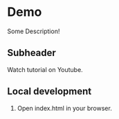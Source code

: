 # Demo

Some Description!

## Subheader

Watch tutorial on Youtube.

## Local development

1. Open index.html in your browser.